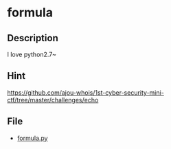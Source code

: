 # formula

## Description
I love python2.7~

## Hint
https://github.com/ajou-whois/1st-cyber-security-mini-ctf/tree/master/challenges/echo

## File
* [formula.py](https://github.com/ajou-whois/2018-cyber-security-ctf/blob/master/challenges/formula/formula.py)

